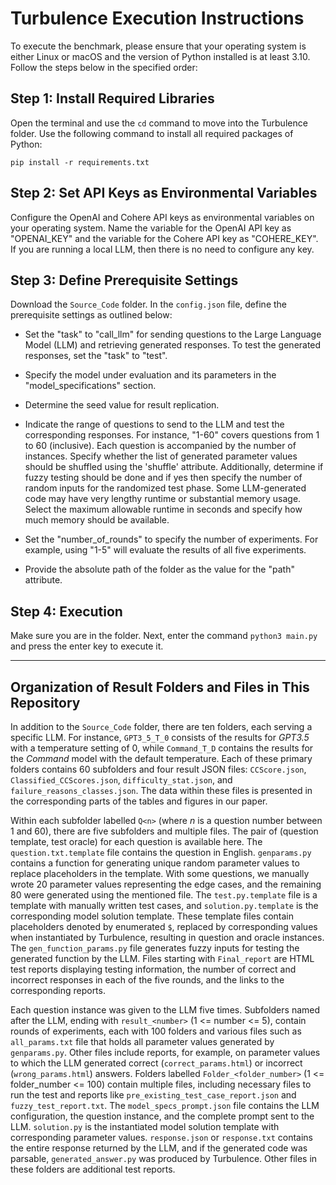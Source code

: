 # Turbulence Execution Instructions

To execute the benchmark, please ensure that your operating system is either Linux or macOS and the version of Python installed is at least 3.10. Follow the steps below in the specified order:

## Step 1: Install Required Libraries

Open the terminal and use the `cd` command to move into the Turbulence folder. Use the following command to install all required packages of Python:

`pip install -r requirements.txt`

## Step 2: Set API Keys as Environmental Variables

Configure the OpenAI and Cohere API keys as environmental variables on your operating system. Name the variable for the OpenAI API key as "OPENAI_KEY" and the variable for the Cohere API key as "COHERE_KEY". If you are running a local LLM, then there is no need to configure any key.

## Step 3: Define Prerequisite Settings

Download the `Source_Code` folder. In the `config.json` file, define the prerequisite settings as outlined below:

- Set the "task" to "call_llm" for sending questions to the Large Language Model (LLM) and retrieving generated responses. To test the generated responses, set the "task" to "test".
   
- Specify the model under evaluation and its parameters in the "model_specifications" section.

- Determine the seed value for result replication.

- Indicate the range of questions to send to the LLM and test the corresponding responses. For instance, "1-60" covers questions from 1 to 60 (inclusive). Each question is accompanied by the number of instances. Specify whether the list of generated parameter values should be shuffled using the 'shuffle' attribute. Additionally, determine if fuzzy testing should be done and if yes then specify the number of random inputs for the randomized test phase. Some LLM-generated code may have very lengthy runtime or substantial memory usage. Select the maximum allowable runtime in seconds and specify how much memory should be available.

- Set the "number_of_rounds" to specify the number of experiments. For example, using "1-5" will evaluate the results of all five experiments.

- Provide the absolute path of the folder as the value for the "path" attribute.

## Step 4: Execution
Make sure you are in the folder. Next, enter the command `python3 main.py` and press the enter key to execute it.

---

## Organization of Result Folders and Files in This Repository

In addition to the `Source_Code` folder, there are ten folders, each serving a specific LLM. For instance, `GPT3_5_T_0` consists of the results for _GPT3.5_ with a temperature setting of 0, while `Command_T_D` contains the results for the _Command_ model with the default temperature. Each of these primary folders contains 60 subfolders and four result JSON files: `CCScore.json`, `Classified_CCScores.json`, `difficulty_stat.json`, and `failure_reasons_classes.json`. The data within these files is presented in the corresponding parts of the tables and figures in our paper. 

Within each subfolder labelled `Q<n>` (where *n* is a question number between 1 and 60), there are five subfolders and multiple files. The pair of (question template, test oracle) for each question is available here. The `question.txt.template` file contains the question in English. `genparams.py` contains a function for generating unique random parameter values to replace placeholders in the template. With some questions, we manually wrote 20 parameter values representing the edge cases, and the remaining 80 were generated using the mentioned file. The `test.py.template` file is a template with manually written test cases, and `solution.py.template` is the corresponding model solution template. These template files contain placeholders denoted by enumerated `$`, replaced by corresponding values when instantiated by Turbulence, resulting in question and oracle instances. The `gen_function_params.py` file generates fuzzy inputs for testing the generated function by the LLM. Files starting with `Final_report` are HTML test reports displaying testing information, the number of correct and incorrect responses in each of the five rounds, and the links to the corresponding reports. 

Each question instance was given to the LLM five times. Subfolders named after the LLM, ending with `result_<number>` (1 <= number <= 5), contain rounds of experiments, each with 100 folders and various files such as `all_params.txt` file that holds all parameter values generated by `genparams.py`. Other files include reports, for example, on parameter values to which the LLM generated correct (`correct_params.html`) or incorrect (`wrong_params.html`) answers. Folders labelled `Folder_<folder_number>` (1 <= folder_number <= 100) contain multiple files, including necessary files to run the test and reports like `pre_existing_test_case_report.json` and `fuzzy_test_report.txt`. The `model_specs_prompt.json` file contains the LLM configuration, the question instance, and the complete prompt sent to the LLM. `solution.py` is the instantiated model solution template with corresponding parameter values. `response.json` or `response.txt` contains the entire response returned by the LLM, and if the generated code was parsable, `generated_answer.py` was produced by Turbulence. Other files in these folders are additional test reports.
